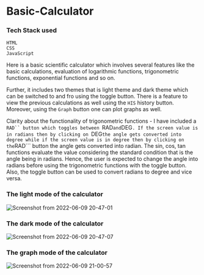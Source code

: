 # Basic-Calculator

### Tech Stack used

```
HTML
CSS
JavaScript
```
Here is a basic scientific calculator which involves several features like the basic calculations, evaluation of logarithmic functions, trigonometric functions, exponential functions and so on.

Further, it includes two themes that is light theme and dark theme which can be switched to and fro using the toggle button.
There is a feature to view the previous calculations as well using the ```HIS``` history button.
Moreover, using the ```Graph``` button one can plot graphs as well.

Clarity about the functionality of trigonometric functions - I have included a ```RAD`` button which toggles between ```RAD``` and ```DEG```. If the screen value is in radians then by clicking on ```DEG``` the angle gets converted into degree while if the screen value is in degree then by clicking on the ```RAD``` button the angle gets converted into radian. The sin, cos, tan functions evaluate the value considering the standard condition that is the angle being in radians. Hence, the user is expected to change the angle into radians before using the trigonometric functions with the toggle button. Also, the toggle button can be used to convert radians to degree and vice versa.

### The light mode of the calculator
![Screenshot from 2022-06-09 20-47-01](https://user-images.githubusercontent.com/94168243/172885706-13890d60-d46b-4932-80a2-c346ab5a2a24.png)

### The dark mode of the calculator
![Screenshot from 2022-06-09 20-47-07](https://user-images.githubusercontent.com/94168243/172885786-2825f236-c61e-45a8-9cf5-811dd34cbb39.png)

### The graph mode of the calculator
![Screenshot from 2022-06-09 21-00-57](https://user-images.githubusercontent.com/94168243/172886061-0e76a120-c570-4b26-b9ff-ce1d373d4ce8.png)
